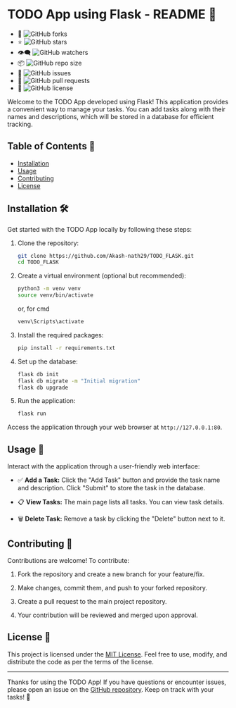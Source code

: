 # TODO App using Flask - README 📝

- 🍴 ![GitHub forks](https://img.shields.io/github/forks/Akash-nath29/TODO_FLASK?style=social)
- ⭐️ ![GitHub stars](https://img.shields.io/github/stars/Akash-nath29/TODO_FLASK?style=social)
- 👁️‍🗨️ ![GitHub watchers](https://img.shields.io/github/watchers/Akash-nath29/TODO_FLASK?style=social)
- 📦 ![GitHub repo size](https://img.shields.io/github/repo-size/Akash-nath29/TODO_FLASK)
- 🐞 ![GitHub issues](https://img.shields.io/github/issues/Akash-nath29/TODO_FLASK)
- 🚀 ![GitHub pull requests](https://img.shields.io/github/issues-pr/Akash-nath29/TODO_FLASK)
- 📜 ![GitHub license](https://img.shields.io/github/license/Akash-nath29/TODO_FLASK)

Welcome to the TODO App developed using Flask! This application provides a convenient way to manage your tasks. You can add tasks along with their names and descriptions, which will be stored in a database for efficient tracking.

## Table of Contents 📑

- [Installation](#installation)
- [Usage](#usage)
- [Contributing](#contributing)
- [License](#license)

## Installation 🛠️

Get started with the TODO App locally by following these steps:

1. Clone the repository:
   ```bash
   git clone https://github.com/Akash-nath29/TODO_FLASK.git
   cd TODO_FLASK
   ```

2. Create a virtual environment (optional but recommended):
   ```bash
   python3 -m venv venv
   source venv/bin/activate
   ```
   or, for cmd
   ```bash
   venv\Scripts\activate
   ```

3. Install the required packages:
   ```bash
   pip install -r requirements.txt
   ```

4. Set up the database:
   ```bash
   flask db init
   flask db migrate -m "Initial migration"
   flask db upgrade
   ```

5. Run the application:
   ```bash
   flask run
   ```

Access the application through your web browser at `http://127.0.0.1:80`.

## Usage 🚀

Interact with the application through a user-friendly web interface:

- ✅ **Add a Task:** Click the "Add Task" button and provide the task name and description. Click "Submit" to store the task in the database.

- 📋 **View Tasks:** The main page lists all tasks. You can view task details.


- 🗑️ **Delete Task:** Remove a task by clicking the "Delete" button next to it.

## Contributing 👥

Contributions are welcome! To contribute:

1. Fork the repository and create a new branch for your feature/fix.

2. Make changes, commit them, and push to your forked repository.

3. Create a pull request to the main project repository.

4. Your contribution will be reviewed and merged upon approval.

## License 📜

This project is licensed under the [MIT License](https://opensource.org/licenses/MIT). Feel free to use, modify, and distribute the code as per the terms of the license.

---

Thanks for using the TODO App! If you have questions or encounter issues, please open an issue on the [GitHub repository](https://github.com/Akash-nath29/TODO_FLASK/issues). Keep on track with your tasks! 📝